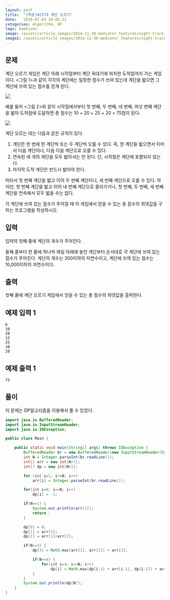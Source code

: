 ```yaml
---
layout: post
title:  "[백준]#2579 계단 오르기"
date:   2020-07-03 19:05:32
categories: Algorithm, DP
tags: baekjoon
image: /assets/article_images/2014-11-30-mediator_features/night-track.JPG
image2: /assets/article_images/2014-11-30-mediator_features/night-track-mobile.JPG
---
```


문제
--------------------

계단 오르기 게임은 계단 아래 시작점부터 계단 꼭대기에 위치한 도착점까지 가는 게임이다. <그림 1>과 같이 각각의 계단에는 일정한 점수가 쓰여 있는데 계단을 밟으면 그 계단에 쓰여 있는 점수를 얻게 된다.

![](https://www.acmicpc.net/upload/images/k64or2GOK1vmpEig7Ud.png)

예를 들어 <그림 2>와 같이 시작점에서부터 첫 번째, 두 번째, 네 번째, 여섯 번째 계단을 밟아 도착점에 도달하면 총 점수는 10 + 20 + 25 + 20 = 75점이 된다.

![](https://www.acmicpc.net/upload/images/f62omMF2kQYD5rDct.png)

계단 오르는 데는 다음과 같은 규칙이 있다.

1.  계단은 한 번에 한 계단씩 또는 두 계단씩 오를 수 있다. 즉, 한 계단을 밟으면서 이어서 다음 계단이나, 다음 다음 계단으로 오를 수 있다.
2.  연속된 세 개의 계단을 모두 밟아서는 안 된다. 단, 시작점은 계단에 포함되지 않는다.
3.  마지막 도착 계단은 반드시 밟아야 한다.

따라서 첫 번째 계단을 밟고 이어 두 번째 계단이나, 세 번째 계단으로 오를 수 있다. 하지만, 첫 번째 계단을 밟고 이어 네 번째 계단으로 올라가거나, 첫 번째, 두 번째, 세 번째 계단을 연속해서 모두 밟을 수는 없다.

각 계단에 쓰여 있는 점수가 주어질 때 이 게임에서 얻을 수 있는 총 점수의 최댓값을 구하는 프로그램을 작성하시오.

입력
---------------------------

입력의 첫째 줄에 계단의 개수가 주어진다.

둘째 줄부터 한 줄에 하나씩 제일 아래에 놓인 계단부터 순서대로 각 계단에 쓰여 있는 점수가 주어진다. 계단의 개수는 300이하의 자연수이고, 계단에 쓰여 있는 점수는 10,000이하의 자연수이다.

출력
----------------

첫째 줄에 계단 오르기 게임에서 얻을 수 있는 총 점수의 최댓값을 출력한다.

예제 입력 1 
----------------------

```
6
10
20
15
25
10
20
```

예제 출력 1 
------------------------

```
75
```

풀이
--------------------------

이 문제는 DP알고리즘을 이용해서 풀 수 있었다.

```java
import java.io.BufferedReader;
import java.io.InputStreamReader;
import java.io.IOException;

public class Main {

    public static void main(String[] args) throws IOException {
        BufferedReader br = new BufferedReader(new InputStreamReader(System.in));
        int N = Integer.parseInt(br.readLine());
        int[] arr = new int[N+1];
        int[] dp = new int[N+1];

        for (int i=1; i<=N; i++)
            arr[i] = Integer.parseInt(br.readLine());

        for(int i=0; i<=N; i++)
            dp[i] = -1;

        if(N==1) {
            System.out.println(arr[1]);
            return ;
        }

        dp[0] = 0;
        dp[1] = arr[1];
        dp[2] = arr[1]+arr[2];

        if(N>=3) {
            dp[3] = Math.max(arr[1], arr[2]) + arr[3];

            if(N>=4) {
                for(int i=4; i<=N; i++)
                    dp[i] = Math.max(dp[i-3] + arr[i-1], dp[i-2]) + arr[i];
            }
        }
        System.out.println(dp[N]);
    }
}
```

